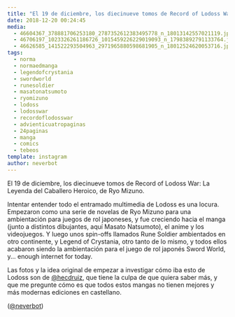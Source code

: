 ```yaml
---
title: "El 19 de diciembre, los diecinueve tomos de Record of Lodoss War: La Leyenda del Caballero Heroico, de Ryo Mizuno"
date: 2018-12-20 00:24:45
media: 
  - 46604367_378881706253180_2787352612383495778_n_18013142557021119.jpg
  - 46706197_1023326261186726_1015459226229019093_n_17983892791133764.jpg
  - 46626585_141522293504963_2971965880598681905_n_18012524620053716.jpg
tags: 
  - norma
  - normaedmanga
  - legendofcrystania
  - swordworld
  - runesoldier
  - masatonatsumoto
  - ryomizuno
  - lodoss
  - lodosswar
  - recordoflodosswar
  - advienticuatropaginas
  - 24paginas
  - manga
  - comics
  - tebeos
template: instagram
author: neverbot
---
```


El 19 de diciembre, los diecinueve tomos de Record of Lodoss War: La Leyenda del Caballero Heroico, de Ryo Mizuno.


Intentar entender todo el entramado multimedia de Lodoss es una locura. Empezaron como una serie de novelas de Ryo Mizuno para una ambientación para juegos de rol japoneses, y fue creciendo hacia el manga (junto a distintos dibujantes, aquí Masato Natsumoto), el anime y los videojuegos. Y luego unos spin-offs llamados Rune Soldier ambientados en otro continente, y Legend of Crystania, otro tanto de lo mismo, y todos ellos acabaron siendo la ambientación para el juego de rol japonés Sword World, y... enough internet for today.


Las fotos y la idea original de empezar a investigar cómo iba esto de Lodoss son de [@hecdruiz](https://instagram.com/hecdruiz), que tiene la culpa de que quiera saber más, y que me pregunte cómo es que todos estos mangas no tienen mejores y más modernas ediciones en castellano.


([@neverbot](https://instagram.com/neverbot))



